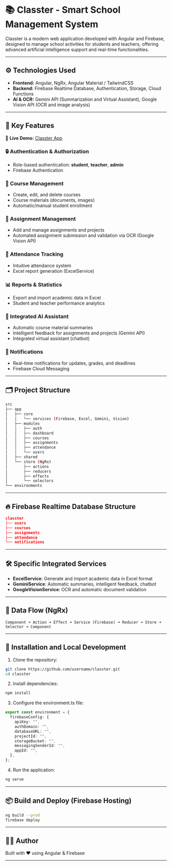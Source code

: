 # 📚 Classter - Smart School Management System

Classter is a modern web application developed with Angular and Firebase, designed to manage school activities for students and teachers, offering advanced artificial intelligence support and real-time functionalities.

---

## ⚙️ Technologies Used

- **Frontend:** Angular, NgRx, Angular Material / TailwindCSS
- **Backend:** Firebase Realtime Database, Authentication, Storage, Cloud Functions
- **AI & OCR:** Gemini API (Summarization and Virtual Assistant), Google Vision API (OCR and image analysis)

---

## 🚀 Key Features

🔗 **Live Demo:** [Classter App](https://classter-1ef21.web.app)

### 🔒 Authentication & Authorization

- Role-based authentication: **student**, **teacher**, **admin**
- Firebase Authentication

### 📖 Course Management

- Create, edit, and delete courses
- Course materials (documents, images)
- Automatic/manual student enrollment

### 📝 Assignment Management

- Add and manage assignments and projects
- Automated assignment submission and validation via OCR (Google Vision API)

### 📅 Attendance Tracking

- Intuitive attendance system
- Excel report generation (ExcelService)

### 📊 Reports & Statistics

- Export and import academic data in Excel
- Student and teacher performance analytics

### 🤖 Integrated AI Assistant

- Automatic course material summaries
- Intelligent feedback for assignments and projects (Gemini API)
- Integrated virtual assistant (chatbot)

### 📲 Notifications

- Real-time notifications for updates, grades, and deadlines
- Firebase Cloud Messaging

---

## 🗂️ Project Structure

```bash
src
├── app
│   ├── core
│   │   └── services (Firebase, Excel, Gemini, Vision)
│   ├── modules
│   │   ├── auth
│   │   ├── dashboard
│   │   ├── courses
│   │   ├── assignments
│   │   ├── attendance
│   │   └── users
│   ├── shared
│   └── store (NgRx)
│       ├── actions
│       ├── reducers
│       ├── effects
│       └── selectors
└── environments
```

---

## 🔥 Firebase Realtime Database Structure

```json
classter
├── users
├── courses
├── assignments
├── attendance
└── notifications
```

---

## 🛠️ Specific Integrated Services

- **ExcelService**: Generate and import academic data in Excel format
- **GeminiService**: Automatic summaries, intelligent feedback, chatbot
- **GoogleVisionService**: OCR and automatic document validation

---

## 🔄 Data Flow (NgRx)

```plaintext
Component ➜ Action ➜ Effect ➜ Service (Firebase) ➜ Reducer ➜ Store ➜ Selector ➜ Component
```

---

## 📌 Installation and Local Development

1. Clone the repository:

```bash
git clone https://github.com/username/classter.git
cd classter
```

2. Install dependencies:

```bash
npm install
```

3. Configure the environment.ts file:

```typescript
export const environment = {
  firebaseConfig: {
    apiKey: "",
    authDomain: "",
    databaseURL: "",
    projectId: "",
    storageBucket: "",
    messagingSenderId: "",
    appId: "",
  },
};
```

4. Run the application:

```bash
ng serve
```

---

## 📦 Build and Deploy (Firebase Hosting)

```bash
ng build --prod
firebase deploy
```

---

## 👨‍💻 Author

Built with ❤️ using Angular & Firebase

---
